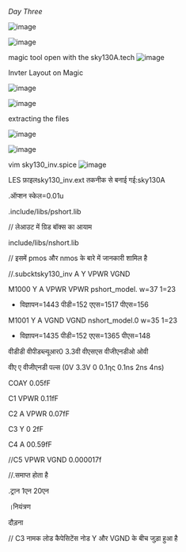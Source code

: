 *Day Three*

![image](https://github.com/piyushk246/Digital_VLSI_SoC_Design_And_Planning/assets/65733681/7528d596-5400-406e-94e9-528e7e08aa8a)


![image](https://github.com/piyushk246/Digital_VLSI_SoC_Design_And_Planning/assets/65733681/1b949d68-9a5a-466f-8cd7-11be365a3bd3)

magic tool open with the sky130A.tech
![image](https://github.com/piyushk246/Digital_VLSI_SoC_Design_And_Planning/assets/65733681/092fc0f9-396f-42c0-8eb5-1081a8321499)

Invter Layout on Magic

![image](https://github.com/piyushk246/Digital_VLSI_SoC_Design_And_Planning/assets/65733681/11cb37c9-e702-4c97-89dd-a8655b31bff1)


![image](https://github.com/piyushk246/Digital_VLSI_SoC_Design_And_Planning/assets/65733681/baf82066-1a06-4ee5-932a-d8da432d799e)

extracting the files

![image](https://github.com/piyushk246/Digital_VLSI_SoC_Design_And_Planning/assets/65733681/d81d9c4d-3f08-4ef0-92ca-d6ae706433b0)


![image](https://github.com/piyushk246/Digital_VLSI_SoC_Design_And_Planning/assets/65733681/a8da5e1b-463a-4f13-9500-444fd8bb7837)

vim sky130_inv.spice
![image](https://github.com/piyushk246/Digital_VLSI_SoC_Design_And_Planning/assets/65733681/ff480a8d-9af4-48e6-b293-76078fc9234f)


LES फ़ाइलsky130_inv.ext तकनीक से बनाई गई:sky130A

.ऑप्शन स्केल=0.01u

.include/libs/pshort.lib

// लेआउट में ग्रिड बॉक्स का आयाम

include/libs/nshort.lib

// इसमें pmos और nmos के बारे में जानकारी शामिल है

//.subcktsky130_inv A Y VPWR VGND

M1000 Y A VPWR VPWR pshort_model. w=37 1=23

+ विज्ञापन=1443 पीडी=152 एएस=1517 पीएस=156

M1001 Y A VGND VGND nshort_model.0 w=35 1=23

+ विज्ञापन=1435 पीडी=152 एएस=1365 पीएस=148

वीडीडी वीपीडब्ल्यूआर0 3.3वी वीएसएस वीजीएनडीओ ओवी

वीए ए वीजीएनडी पल्स (0V 3.3V 0 0.1ης 0.1ns 2ns 4ns)

COAY 0.05fF

C1 VPWR 0.11fF

C2 A VPWR 0.07fF

C3 Y 0 2fF

C4 A 00.59fF

//C5 VPWR VGND 0.000017f

//.समाप्त होता है

.ट्रान 1एन 20एन

।नियंत्रण

दौड़ना

// C3 नामक लोड कैपेसिटेंस नोड Y और VGND के बीच जुड़ा हुआ है
